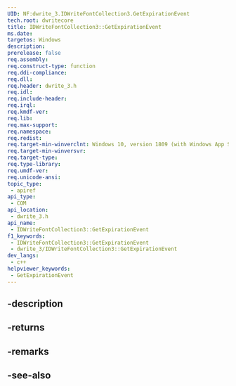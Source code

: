 ```yaml
---
UID: NF:dwrite_3.IDWriteFontCollection3.GetExpirationEvent
tech.root: dwritecore
title: IDWriteFontCollection3::GetExpirationEvent
ms.date: 
targetos: Windows
description: 
prerelease: false
req.assembly: 
req.construct-type: function
req.ddi-compliance: 
req.dll: 
req.header: dwrite_3.h
req.idl: 
req.include-header: 
req.irql: 
req.kmdf-ver: 
req.lib: 
req.max-support: 
req.namespace: 
req.redist: 
req.target-min-winverclnt: Windows 10, version 1809 (with Windows App SDK 0.5 or later)
req.target-min-winversvr: 
req.target-type: 
req.type-library: 
req.umdf-ver: 
req.unicode-ansi: 
topic_type:
 - apiref
api_type:
 - COM
api_location:
 - dwrite_3.h
api_name:
 - IDWriteFontCollection3::GetExpirationEvent
f1_keywords:
 - IDWriteFontCollection3::GetExpirationEvent
 - dwrite_3/IDWriteFontCollection3::GetExpirationEvent
dev_langs:
 - c++
helpviewer_keywords:
 - GetExpirationEvent
---
```


## -description

## -returns

## -remarks

## -see-also

